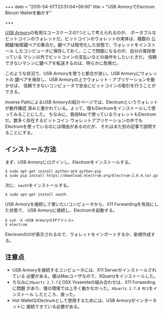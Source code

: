 +++
date = "2015-04-07T23:51:04+09:00"
title = "USB ArmoryでElectrum Bitcoin Walletを動かす"

+++

[USB Armory](/post/usb-armory)の有用なユースケースの1つとして考えられるのが、
ポータブルなビットコインのウォレットだ。ビットコインのウォレットの実体は、複数の
公開鍵/秘密鍵ペアの集合だ。鍵ペアは暗号化した状態で、ウォレットをインストール
したコンピュータに保存しておく。ここで問題になるのが、自分の普段使っている
マシン以外でビットコインの支払いなどの操作をしたいときだ。
信頼できないマシンに鍵ペアを転送するのは、明らかに危険だ。

このような状況で、USB Armoryを使うと都合が良い。USB Armoryにウォレットの
鍵ペアを保存し、USB Armoryの上でウォレット・アプリケーションを動かせば、
信頼できないコンピュータで安全にビットコインの取引を行うことができる。

<!--more-->

Inverse PathによるUSB Armoryの紹介ページでは、Electrumというウォレットが動作確認
済みと書かれている。よって、僕もElectrumをインストールして使ってみることにした。
ちなみに、普段Macで使っているウォレットもElectrumだ。数多く存在するビットコイン
ウォレットアプリケーションの中でもElectrumを使っているのには理由があるのだが、
それはまた別の記事で説明することにする。

## インストール方法

まず、USB Armoryにログインし、Electrumをインストールする。

```nohighlight
$ sudo apt-get install python-qt4 python-pip
$ sudo pip install https://download.electrum.org/Electrum-2.0.4.tar.gz
```

次に、`xauth`をインストールする。

```nohighlight
$ sudo apt-get install xauth
```

USB Armoryを接続して使いたいコンピュータから、X11 Forwardingを有効にした状態で、
USB Armoryに接続し、Electrumを起動する。

```nohighlight
$ ssh -X <USB ArmoryのIPアドレス>
$ electrum
```

ElectrumのUIが表示されるので、ウォレットをインポートするか、新規作成する。

## 注意点
- USB Armoryを接続するコンピュータには、X11 Serverがインストールされている
    必要がある。僕はMacユーザなので、XQuartzをインストールした。
- ちなみに`XQuartz 2.7.7`とOSX Yosemiteの組み合わせは、X11 Forwardingに問題
    があり、僕の環境では上手く動かなかった。`XQuartz 2.7.8 RC1`をインストール
    したところ、直った。
- Hot WalletなElectrumとして使用するためには、USB Armoryがインターネットに
    接続できている必要がある。
